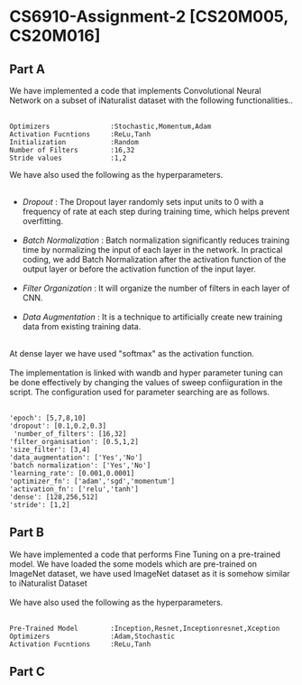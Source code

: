 # CS6910-Assignment-2 [CS20M005, CS20M016]

Part A
-
We have implemented a code that implements Convolutional Neural Network on a subset of iNaturalist dataset with the following functionalities..<br/><br/>
```
Optimizers               :Stochastic,Momentum,Adam
Activation Fucntions     :ReLu,Tanh
Initialization           :Random
Number of Filters        :16,32
Stride values            :1,2
```
We have also used the following as the hyperparameters.<br/><br/>

* *Dropout*                 : The Dropout layer randomly sets input units to 0 with a frequency of rate at each step during training time, which helps prevent overfitting.<br/><br/>
* *Batch Normalization*     : Batch normalization significantly reduces training time by normalizing the input of each layer in the network. In practical coding, we add Batch 
                             Normalization after the activation function of the output layer or before the activation function of the input layer.<br/><br/>
* *Filter Organization*     : It will organize the number of filters in each layer of CNN.<br/><br/>
* *Data Augmentation*       : It is a technique to artificially create new training data from existing training data.<br/><br/>

At dense layer we have used "softmax" as the activation function.<br/><br/>
The implementation is linked with wandb and hyper parameter tuning can be done effectively by changing the values of sweep confiiguration in the script. The configuration used for parameter searching are as follows.<br/><br/>
```
'epoch': [5,7,8,10]
'dropout': [0.1,0.2,0.3]
 'number_of_filters': [16,32]
'filter_organisation': [0.5,1,2]
'size_filter': [3,4]
'data_augmentation': ['Yes','No']
'batch normalization': ['Yes','No']
'learning_rate': [0.001,0.0001]
'optimizer_fn': ['adam','sgd','momentum']
'activation_fn': ['relu','tanh']
'dense': [128,256,512]
'stride': [1,2]
```

Part B
-
We have implemented a code that performs Fine Tuning on a pre-trained model. We have loaded the some models which are pre-trained on ImageNet dataset, we have used ImageNet dataset as it is somehow similar to iNaturalist Dataset<br/><br/>
We have also used the following as the hyperparameters.<br/><br/>
```
Pre-Trained Model        :Inception,Resnet,Inceptionresnet,Xception
Optimizers               :Adam,Stochastic
Activation Fucntions     :ReLu,Tanh
```


Part C
-

